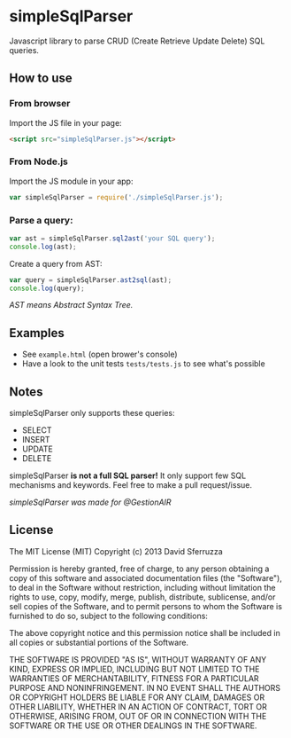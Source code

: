 simpleSqlParser
===============

Javascript library to parse CRUD (Create Retrieve Update Delete) SQL queries.

## How to use

### From browser

Import the JS file in your page:

```html
<script src="simpleSqlParser.js"></script>
```

### From Node.js

Import the JS module in your app:

```js
var simpleSqlParser = require('./simpleSqlParser.js');
```

### Parse a query:

```js
var ast = simpleSqlParser.sql2ast('your SQL query');
console.log(ast);
```

Create a query from AST:

```js
var query = simpleSqlParser.ast2sql(ast);
console.log(query);
```

*AST means Abstract Syntax Tree.*

## Examples

* See `example.html` (open brower's console)
* Have a look to the unit tests `tests/tests.js` to see what's possible

## Notes

simpleSqlParser only supports these queries:
* SELECT
* INSERT
* UPDATE
* DELETE

simpleSqlParser **is not a full SQL parser!**
It only support few SQL mechanisms and keywords.
Feel free to make a pull request/issue.

*simpleSqlParser was made for @GestionAIR*

## License

The MIT License (MIT)
Copyright (c) 2013 David Sferruzza
 
Permission is hereby granted, free of charge, to any person obtaining a copy of this software and associated documentation files (the "Software"), to deal in the Software without restriction, including without limitation the rights to use, copy, modify, merge, publish, distribute, sublicense, and/or sell copies of the Software, and to permit persons to whom the Software is furnished to do so, subject to the following conditions:
 
The above copyright notice and this permission notice shall be included in all copies or substantial portions of the Software.
 
THE SOFTWARE IS PROVIDED "AS IS", WITHOUT WARRANTY OF ANY KIND, EXPRESS OR IMPLIED, INCLUDING BUT NOT LIMITED TO THE WARRANTIES OF MERCHANTABILITY, FITNESS FOR A PARTICULAR PURPOSE AND NONINFRINGEMENT. IN NO EVENT SHALL THE AUTHORS OR COPYRIGHT HOLDERS BE LIABLE FOR ANY CLAIM, DAMAGES OR OTHER LIABILITY, WHETHER IN AN ACTION OF CONTRACT, TORT OR OTHERWISE, ARISING FROM, OUT OF OR IN CONNECTION WITH THE SOFTWARE OR THE USE OR OTHER DEALINGS IN THE SOFTWARE.

